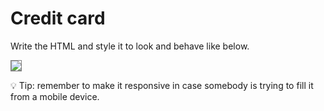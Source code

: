 # Credit card

Write the HTML and style it to look and behave like below.

<img src="https://raw.githubusercontent.com/iampava/practice-exercises/master/css/credit-card/credit-card__example.gif" style="border: 1px solid grey;">

💡 Tip: remember to make it responsive in case somebody is trying to fill it from a mobile device.